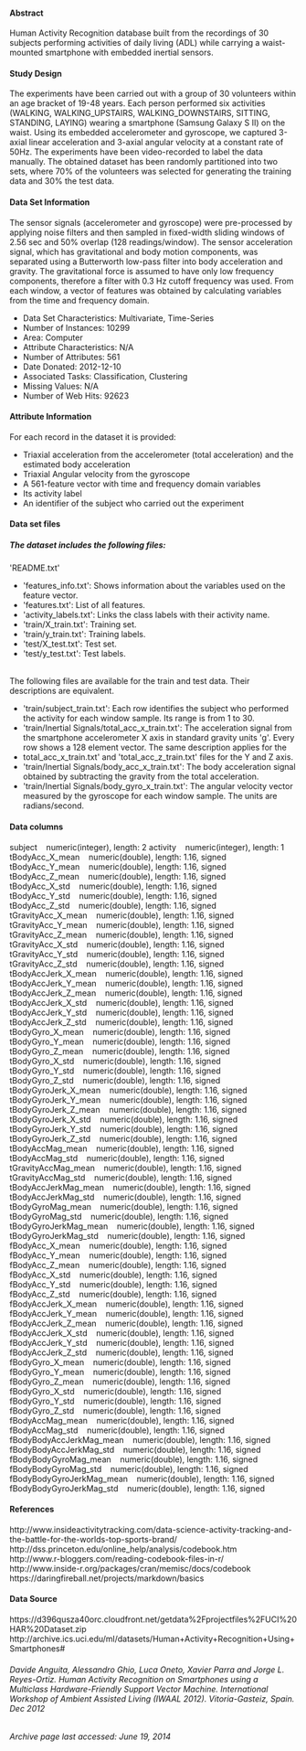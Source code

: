 <h4>Abstract</h4>
Human Activity Recognition database built from the recordings of 30 subjects performing activities of daily living (ADL) while carrying a waist-mounted smartphone with embedded inertial sensors.
	
<h4>Study Design</h4>  
The experiments have been carried out with a group of 30 volunteers within an age bracket of 19-48 years. Each person performed six activities (WALKING, WALKING_UPSTAIRS, WALKING_DOWNSTAIRS, SITTING, STANDING, LAYING) wearing a smartphone (Samsung Galaxy S II) on the waist. Using its embedded accelerometer and gyroscope, we captured 3-axial linear acceleration and 3-axial angular velocity at a constant rate of 50Hz. The experiments have been video-recorded to label the data manually. The obtained dataset has been randomly partitioned into two sets, where 70% of the volunteers was selected for generating the training data and 30% the test data.

<h4>Data Set Information</h4>
The sensor signals (accelerometer and gyroscope) were pre-processed by applying noise filters and then sampled in fixed-width sliding windows of 2.56 sec and 50% overlap (128 readings/window). The sensor acceleration signal, which has gravitational and body motion components, was separated using a Butterworth low-pass filter into body acceleration and gravity. The gravitational force is assumed to have only low frequency components, therefore a filter with 0.3 Hz cutoff frequency was used. From each window, a vector of features was obtained by calculating variables from the time and frequency domain.

<ul>
<li>Data Set Characteristics: Multivariate, Time-Series</li>
<li>Number of Instances: 10299</li>
<li>Area: Computer</li>
<li>Attribute Characteristics: N/A</li>
<li>Number of Attributes: 561</li>
<li>Date Donated: 2012-12-10</li>
<li>Associated Tasks: Classification, Clustering</li>
<li>Missing Values: N/A</li>
<li>Number of Web Hits: 92623</li>
</ul>

<h4/>Attribute Information</h4>
For each record in the dataset it is provided:
<ul>
<li>Triaxial acceleration from the accelerometer (total acceleration) and the estimated body acceleration</li>
<li>Triaxial Angular velocity from the gyroscope</li>
<li>A 561-feature vector with time and frequency domain variables</li>
<li>Its activity label</li>
<li>An identifier of the subject who carried out the experiment</li>
</ul>


<h4>Data set files</h4>
<h5>The dataset includes the following files:</h5>
'README.txt'  
<ul>
<li>'features_info.txt': Shows information about the variables used on the feature vector.</li>
<li>'features.txt': List of all features.</li>
<li>'activity_labels.txt': Links the class labels with their activity name.</li>
<li>'train/X_train.txt': Training set.</li>
<li>'train/y_train.txt': Training labels.</li>
<li>'test/X_test.txt': Test set.</li>
<li>'test/y_test.txt': Test labels.</li>
</ul>
<br/>The following files are available for the train and test data. Their descriptions are equivalent.
<ul>
<li>'train/subject_train.txt': Each row identifies the subject who performed the activity for each window sample. Its range is from 1 to 30.</li> 
<li>'train/Inertial Signals/total_acc_x_train.txt': The acceleration signal from the smartphone accelerometer X axis in standard gravity units 'g'. Every row shows a 128 element vector. The same description applies for the <li>total_acc_x_train.txt' and 'total_acc_z_train.txt' files for the Y and Z axis.</li> 
<li>'train/Inertial Signals/body_acc_x_train.txt': The body acceleration signal obtained by subtracting the gravity from the total acceleration.</li> 
<li>'train/Inertial Signals/body_gyro_x_train.txt': The angular velocity vector measured by the gyroscope for each window sample. The units are radians/second.</li>
</ul>


<h4>Data columns</h4>  
 subject&nbsp;&nbsp;&nbsp;&nbsp;numeric(integer), length: 2  
 activity&nbsp;&nbsp;&nbsp;&nbsp;numeric(integer), length: 1  
 tBodyAcc_X_mean&nbsp;&nbsp;&nbsp;&nbsp;numeric(double), length: 1.16, signed  
 tBodyAcc_Y_mean&nbsp;&nbsp;&nbsp;&nbsp;numeric(double), length: 1.16, signed  
 tBodyAcc_Z_mean&nbsp;&nbsp;&nbsp;&nbsp;numeric(double), length: 1.16, signed  
 tBodyAcc_X_std&nbsp;&nbsp;&nbsp;&nbsp;numeric(double), length: 1.16, signed  
 tBodyAcc_Y_std&nbsp;&nbsp;&nbsp;&nbsp;numeric(double), length: 1.16, signed  
 tBodyAcc_Z_std&nbsp;&nbsp;&nbsp;&nbsp;numeric(double), length: 1.16, signed  
 tGravityAcc_X_mean&nbsp;&nbsp;&nbsp;&nbsp;numeric(double), length: 1.16, signed  
 tGravityAcc_Y_mean&nbsp;&nbsp;&nbsp;&nbsp;numeric(double), length: 1.16, signed  
 tGravityAcc_Z_mean&nbsp;&nbsp;&nbsp;&nbsp;numeric(double), length: 1.16, signed  
 tGravityAcc_X_std&nbsp;&nbsp;&nbsp;&nbsp;numeric(double), length: 1.16, signed  
 tGravityAcc_Y_std&nbsp;&nbsp;&nbsp;&nbsp;numeric(double), length: 1.16, signed  
 tGravityAcc_Z_std&nbsp;&nbsp;&nbsp;&nbsp;numeric(double), length: 1.16, signed  
 tBodyAccJerk_X_mean&nbsp;&nbsp;&nbsp;&nbsp;numeric(double), length: 1.16, signed  
 tBodyAccJerk_Y_mean&nbsp;&nbsp;&nbsp;&nbsp;numeric(double), length: 1.16, signed  
 tBodyAccJerk_Z_mean&nbsp;&nbsp;&nbsp;&nbsp;numeric(double), length: 1.16, signed  
 tBodyAccJerk_X_std&nbsp;&nbsp;&nbsp;&nbsp;numeric(double), length: 1.16, signed  
 tBodyAccJerk_Y_std&nbsp;&nbsp;&nbsp;&nbsp;numeric(double), length: 1.16, signed  
 tBodyAccJerk_Z_std&nbsp;&nbsp;&nbsp;&nbsp;numeric(double), length: 1.16, signed  
 tBodyGyro_X_mean&nbsp;&nbsp;&nbsp;&nbsp;numeric(double), length: 1.16, signed  
 tBodyGyro_Y_mean&nbsp;&nbsp;&nbsp;&nbsp;numeric(double), length: 1.16, signed  
 tBodyGyro_Z_mean&nbsp;&nbsp;&nbsp;&nbsp;numeric(double), length: 1.16, signed  
 tBodyGyro_X_std&nbsp;&nbsp;&nbsp;&nbsp;numeric(double), length: 1.16, signed  
 tBodyGyro_Y_std&nbsp;&nbsp;&nbsp;&nbsp;numeric(double), length: 1.16, signed   
 tBodyGyro_Z_std&nbsp;&nbsp;&nbsp;&nbsp;numeric(double), length: 1.16, signed  
 tBodyGyroJerk_X_mean&nbsp;&nbsp;&nbsp;&nbsp;numeric(double), length: 1.16, signed    
 tBodyGyroJerk_Y_mean&nbsp;&nbsp;&nbsp;&nbsp;numeric(double), length: 1.16, signed  
 tBodyGyroJerk_Z_mean&nbsp;&nbsp;&nbsp;&nbsp;numeric(double), length: 1.16, signed  
 tBodyGyroJerk_X_std&nbsp;&nbsp;&nbsp;&nbsp;numeric(double), length: 1.16, signed    
 tBodyGyroJerk_Y_std&nbsp;&nbsp;&nbsp;&nbsp;numeric(double), length: 1.16, signed  
 tBodyGyroJerk_Z_std&nbsp;&nbsp;&nbsp;&nbsp;numeric(double), length: 1.16, signed  
 tBodyAccMag_mean&nbsp;&nbsp;&nbsp;&nbsp;numeric(double), length: 1.16, signed  
 tBodyAccMag_std&nbsp;&nbsp;&nbsp;&nbsp;numeric(double), length: 1.16, signed  
 tGravityAccMag_mean&nbsp;&nbsp;&nbsp;&nbsp;numeric(double), length: 1.16, signed  
 tGravityAccMag_std&nbsp;&nbsp;&nbsp;&nbsp;numeric(double), length: 1.16, signed  
 tBodyAccJerkMag_mean&nbsp;&nbsp;&nbsp;&nbsp;numeric(double), length: 1.16, signed  
 tBodyAccJerkMag_std&nbsp;&nbsp;&nbsp;&nbsp;numeric(double), length: 1.16, signed  
 tBodyGyroMag_mean&nbsp;&nbsp;&nbsp;&nbsp;numeric(double), length: 1.16, signed  
 tBodyGyroMag_std&nbsp;&nbsp;&nbsp;&nbsp;numeric(double), length: 1.16, signed  
 tBodyGyroJerkMag_mean&nbsp;&nbsp;&nbsp;&nbsp;numeric(double), length: 1.16, signed  
 tBodyGyroJerkMag_std&nbsp;&nbsp;&nbsp;&nbsp;numeric(double), length: 1.16, signed  
 fBodyAcc_X_mean&nbsp;&nbsp;&nbsp;&nbsp;numeric(double),  length: 1.16, signed  
 fBodyAcc_Y_mean&nbsp;&nbsp;&nbsp;&nbsp;numeric(double),  length: 1.16, signed  
 fBodyAcc_Z_mean&nbsp;&nbsp;&nbsp;&nbsp;numeric(double),  length: 1.16, signed  
 fBodyAcc_X_std&nbsp;&nbsp;&nbsp;&nbsp;numeric(double),  length: 1.16, signed  
 fBodyAcc_Y_std&nbsp;&nbsp;&nbsp;&nbsp;numeric(double),  length: 1.16, signed  
 fBodyAcc_Z_std&nbsp;&nbsp;&nbsp;&nbsp;numeric(double),  length: 1.16, signed  
 fBodyAccJerk_X_mean&nbsp;&nbsp;&nbsp;&nbsp;numeric(double),  length: 1.16, signed  
 fBodyAccJerk_Y_mean&nbsp;&nbsp;&nbsp;&nbsp;numeric(double),  length: 1.16, signed  
 fBodyAccJerk_Z_mean&nbsp;&nbsp;&nbsp;&nbsp;numeric(double),  length: 1.16, signed  
 fBodyAccJerk_X_std&nbsp;&nbsp;&nbsp;&nbsp;numeric(double),  length: 1.16, signed  
 fBodyAccJerk_Y_std&nbsp;&nbsp;&nbsp;&nbsp;numeric(double),  length: 1.16, signed  
 fBodyAccJerk_Z_std&nbsp;&nbsp;&nbsp;&nbsp;numeric(double),  length: 1.16, signed  
 fBodyGyro_X_mean&nbsp;&nbsp;&nbsp;&nbsp;numeric(double),  length: 1.16, signed  
 fBodyGyro_Y_mean&nbsp;&nbsp;&nbsp;&nbsp;numeric(double),  length: 1.16, signed  
 fBodyGyro_Z_mean&nbsp;&nbsp;&nbsp;&nbsp;numeric(double),  length: 1.16, signed  
 fBodyGyro_X_std&nbsp;&nbsp;&nbsp;&nbsp;numeric(double),  length: 1.16, signed  
 fBodyGyro_Y_std&nbsp;&nbsp;&nbsp;&nbsp;numeric(double),  length: 1.16, signed  
 fBodyGyro_Z_std&nbsp;&nbsp;&nbsp;&nbsp;numeric(double),  length: 1.16, signed  
 fBodyAccMag_mean&nbsp;&nbsp;&nbsp;&nbsp;numeric(double),  length: 1.16, signed  
 fBodyAccMag_std&nbsp;&nbsp;&nbsp;&nbsp;numeric(double),  length: 1.16, signed  
 fBodyBodyAccJerkMag_mean&nbsp;&nbsp;&nbsp;&nbsp;numeric(double),  length: 1.16, signed  
 fBodyBodyAccJerkMag_std&nbsp;&nbsp;&nbsp;&nbsp;numeric(double),  length: 1.16, signed  
 fBodyBodyGyroMag_mean&nbsp;&nbsp;&nbsp;&nbsp;numeric(double),  length: 1.16, signed  
 fBodyBodyGyroMag_std&nbsp;&nbsp;&nbsp;&nbsp;numeric(double),  length: 1.16, signed  
 fBodyBodyGyroJerkMag_mean&nbsp;&nbsp;&nbsp;&nbsp;numeric(double),  length: 1.16, signed  
 fBodyBodyGyroJerkMag_std&nbsp;&nbsp;&nbsp;&nbsp;numeric(double),  length: 1.16, signed  


<h4>References</h4>  
http://www.insideactivitytracking.com/data-science-activity-tracking-and-the-battle-for-the-worlds-top-sports-brand/<br/>
http://dss.princeton.edu/online_help/analysis/codebook.htm<br/>
http://www.r-bloggers.com/reading-codebook-files-in-r/<br/>
http://www.inside-r.org/packages/cran/memisc/docs/codebook<br/>
https://daringfireball.net/projects/markdown/basics<br/>
  
  
<h4>Data Source</h4>  
https://d396qusza40orc.cloudfront.net/getdata%2Fprojectfiles%2FUCI%20HAR%20Dataset.zip<br/>
http://archive.ics.uci.edu/ml/datasets/Human+Activity+Recognition+Using+Smartphones#<br/>

<h6>Davide Anguita, Alessandro Ghio, Luca Oneto, Xavier Parra and Jorge L. Reyes-Ortiz. Human Activity Recognition on Smartphones using a Multiclass Hardware-Friendly Support Vector Machine. International Workshop of Ambient Assisted Living (IWAAL 2012). Vitoria-Gasteiz, Spain. Dec 2012</h6>
  
<h6>Archive page last accessed: June 19, 2014</h6>
